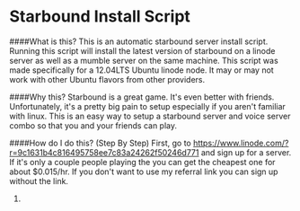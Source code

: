 Starbound Install Script
======================

####What is this?
This is an automatic starbound server install script. Running this script will
install the latest version of starbound on a linode server as well as a mumble
server on the same machine. 
This script was made specifically for a 12.04LTS Ubuntu linode node. It may or may
not work with other Ubuntu flavors from other providers. 

####Why this?
Starbound is a great game. It's even better with friends. Unfortunately, it's a
pretty big pain to setup especially if you aren't familiar with linux. This is an
easy way to setup a starbound server and voice server combo so that you and your
friends can play.

####How do I do this? (Step By Step)
First, go to https://www.linode.com/?r=9c1631b4c816495758ee7c83a24262f50246d771 and
sign up for a server. If it's only a couple people playing the you can get the cheapest
one for about $0.015/hr. If you don't want to use my referral link you can sign 
up without the link. 

1. 

